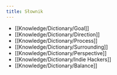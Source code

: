 ```yaml
---
title: Słownik
---
```


- [[Knowledge/Dictionary/Goal]]
- [[Knowledge/Dictionary/Direction]]
- [[Knowledge/Dictionary/Process]]
- [[Knowledge/Dictionary/Surrounding]]
- [[Knowledge/Dictionary/Perspective]]
- [[Knowledge/Dictionary/Indie Hackers]]
- [[Knowledge/Dictionary/Balance]]